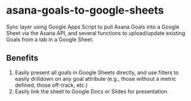 # asana-goals-to-google-sheets
Sync layer using Google Apps Script to pull Asana Goals into a Google Sheet via the Asana API, and several functions to upload/update existing Goals from a tab in a Google Sheet.


<h2>Benefits</h2>

1. Easily present all goals in Google Sheets directly, and use filters to easily drilldown on any goal attribute (e.g., those without a metric defined, those off-track, etc.)
2. Easily link the sheet to Google Docs or Slides for presentation. 
